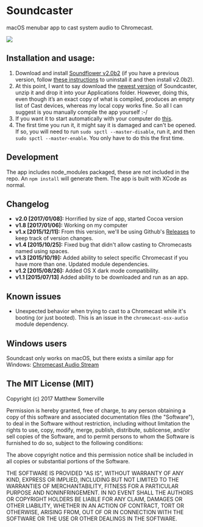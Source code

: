 # Soundcaster
macOS menubar app to cast system audio to Chromecast.

![](https://raw.githubusercontent.com/dracos/soundcaster/spellcasting-C-A-S-T/screenshot.png)

## Installation and usage:

1. Download and install [Soundflower v2.0b2](https://github.com/mattingalls/Soundflower/releases/download/2.0b2/Soundflower-2.0b2.dmg) (if you have a previous version, follow [these instructions](https://support.shinywhitebox.com/hc/en-us/articles/202751790-Uninstalling-Soundflower) to uninstall it and then install v2.0b2).
2. At this point, I want to say download the [newest version](https://github.com/dracos/soundcaster/releases) of Soundcaster, unzip it and drop it into your Applications folder. However, doing this, even though it’s an exact copy of what is compiled, produces an empty list of Cast devices, whereas my local copy works fine. So all I can suggest is you manually compile the app yourself :-/
3. If you want it to start automatically with your computer do [this](http://www.howtogeek.com/206178/mac-os-x-change-which-apps-start-automatically-at-login/).
4. The first time you run it, it might say it is damaged and can't be opened. If so, you will need to run `sudo spctl --master-disable`, run it, and then `sudo spctl --master-enable`. You only have to do this the first time.

## Development

The app includes node_modules packaged, these are not included in the repo.
An `npm install` will generate them. The app is built with XCode as normal.

## Changelog
- **v2.0 [2017/01/08]:** Horrified by size of app, started Cocoa version
- **v1.8 [2017/01/06]:** Working on my computer
- **v1.x [2015/12/11]:** From this version, we'll be using Github's [Releases](https://github.com/andresgottlieb/soundcast/releases) to keep track of version changes.
- **v1.4 [2015/10/25]:** Fixed bug that didn't allow casting to Chromecasts named using spaces.
- **v1.3 [2015/10/19]:** Added ability to select specific Chromecast if you have more than one. Updated module dependencies.
- **v1.2 [2015/08/26]:** Added OS X dark mode compatibility.
- **v1.1 [2015/07/13]** Added ability to be downloaded and run as an app.

## Known issues
- Unexpected behavior when trying to cast to a Chromecast while it's booting (or just booted). This is an issue in the `chromecast-osx-audio` module dependency.
 
## Windows users

Soundcast only works on macOS, but there exists a similar app for Windows: [Chromecast Audio Stream](https://github.com/acidhax/chromecast-audio-stream)

## The MIT License (MIT)
Copyright (c) 2017 Matthew Somerville

Permission is hereby granted, free of charge, to any person obtaining a copy
of this software and associated documentation files (the "Software"), to deal
in the Software without restriction, including without limitation the rights
to use, copy, modify, merge, publish, distribute, sublicense, and/or sell
copies of the Software, and to permit persons to whom the Software is
furnished to do so, subject to the following conditions:

The above copyright notice and this permission notice shall be included in all
copies or substantial portions of the Software.

THE SOFTWARE IS PROVIDED "AS IS", WITHOUT WARRANTY OF ANY KIND, EXPRESS OR
IMPLIED, INCLUDING BUT NOT LIMITED TO THE WARRANTIES OF MERCHANTABILITY,
FITNESS FOR A PARTICULAR PURPOSE AND NONINFRINGEMENT. IN NO EVENT SHALL THE
AUTHORS OR COPYRIGHT HOLDERS BE LIABLE FOR ANY CLAIM, DAMAGES OR OTHER
LIABILITY, WHETHER IN AN ACTION OF CONTRACT, TORT OR OTHERWISE, ARISING FROM,
OUT OF OR IN CONNECTION WITH THE SOFTWARE OR THE USE OR OTHER DEALINGS IN THE
SOFTWARE.

